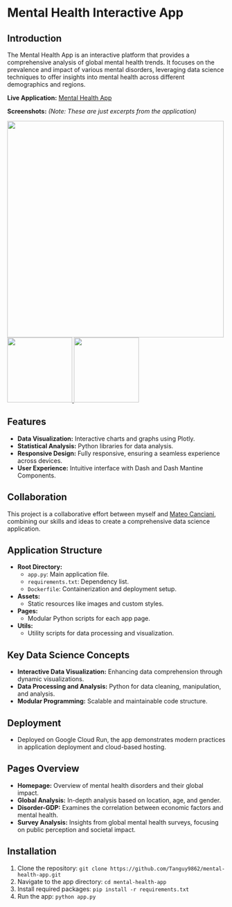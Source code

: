 # Mental Health Interactive App

## Introduction
The Mental Health App is an interactive platform that provides a comprehensive analysis of global mental health trends. It focuses on the prevalence and impact of various mental disorders, leveraging data science techniques to offer insights into mental health across different demographics and regions.

**Live Application:** [Mental Health App](https://mental-health-app-4uj7xqdbba-uc.a.run.app)

**Screenshots:** *(Note: These are just excerpts from the application)*

<a href="https://github.com/Tanguy9862/mental-health-app/blob/master/assets/screenshots/overview.png">
  <img src="https://github.com/Tanguy9862/mental-health-app/blob/master/assets/screenshots/overview.png" width="500px" />
</a>
<a href="https://github.com/Tanguy9862/mental-health-app/blob/master/assets/screenshots/global_analysis.png">
  <img src="https://github.com/Tanguy9862/mental-health-app/blob/master/assets/screenshots/global_analysis.png" width="150px" />
</a>
<a href="https://github.com/Tanguy9862/mental-health-app/blob/master/assets/screenshots/survey.png">
  <img src="https://github.com/Tanguy9862/mental-health-app/blob/master/assets/screenshots/survey.png" width="150px" />
</a>

## Features
- **Data Visualization:** Interactive charts and graphs using Plotly.
- **Statistical Analysis:** Python libraries for data analysis.
- **Responsive Design:** Fully responsive, ensuring a seamless experience across devices.
- **User Experience:** Intuitive interface with Dash and Dash Mantine Components.

## Collaboration
This project is a collaborative effort between myself and [Mateo Canciani](https://github.com/MateoCanciani), combining our skills and ideas to create a comprehensive data science application.

## Application Structure
- **Root Directory:**
  - `app.py`: Main application file.
  - `requirements.txt`: Dependency list.
  - `Dockerfile`: Containerization and deployment setup.
- **Assets:**
  - Static resources like images and custom styles.
- **Pages:**
  - Modular Python scripts for each app page.
- **Utils:**
  - Utility scripts for data processing and visualization.

## Key Data Science Concepts
- **Interactive Data Visualization:** Enhancing data comprehension through dynamic visualizations.
- **Data Processing and Analysis:** Python for data cleaning, manipulation, and analysis.
- **Modular Programming:** Scalable and maintainable code structure.

## Deployment
- Deployed on Google Cloud Run, the app demonstrates modern practices in application deployment and cloud-based hosting.

## Pages Overview
- **Homepage:** Overview of mental health disorders and their global impact.
- **Global Analysis:** In-depth analysis based on location, age, and gender.
- **Disorder-GDP:** Examines the correlation between economic factors and mental health.
- **Survey Analysis:** Insights from global mental health surveys, focusing on public perception and societal impact.

## Installation
1. Clone the repository: `git clone https://github.com/Tanguy9862/mental-health-app.git`
2. Navigate to the app directory: `cd mental-health-app`
3. Install required packages: `pip install -r requirements.txt`
4. Run the app: `python app.py`
